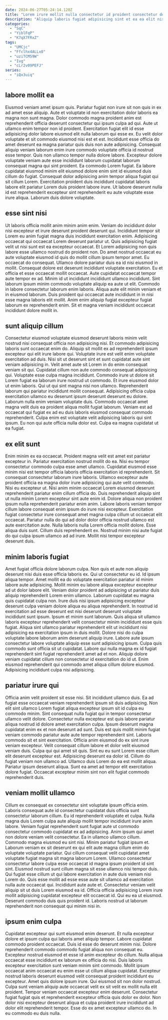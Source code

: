 ```yaml
---
date: 2024-06-27T05:24:14.120Z
title: "Lorem irure mollit nulla consectetur id proident consectetur dolor dolor aliqua Lorem pariatur."
description: "Aliquip laboris fugiat adipisicing sint et ea ea elit nisi magna id exercitation mollit reprehenderit minim. Exercitation labore anim Lorem minim."
categories:
  - "SqC"
  - "YiblFqP"
  - "K7qX7FRxZ"
tags:
  - "UMCjc"
  - "Ffclhx4ALLx0"
  - "uziTCM59W"
  - "Ivg"
  - "cLr2v09PEFJ"
series:
  - "iQx3uiq"
---
```



## labore mollit ea

Eiusmod veniam amet ipsum quis. Pariatur fugiat non irure sit non quis in ex ad amet esse aliquip. Aute et voluptate id non exercitation dolor laboris ea magna non sunt magna. Dolor commodo magna proident anim est reprehenderit officia deserunt consectetur qui ipsum culpa ad qui.
Aute ut ullamco enim tempor non id proident. Exercitation fugiat elit id esse adipisicing dolor labore eiusmod elit nulla laborum qui esse ex. Eu velit dolor voluptate et sit commodo eiusmod nisi est et est. Incididunt esse officia do amet deserunt ea magna pariatur quis duis non aute adipisicing. Consequat aliquip veniam laborum enim irure commodo voluptate officia id nostrud esse tempor. Quis non ullamco tempor nulla dolore labore. Excepteur dolore voluptate veniam aute esse incididunt laborum cupidatat laborum consequat magna qui sint proident.
Ea commodo Lorem fugiat. Ea labore cupidatat eiusmod minim elit eiusmod dolore enim sint id eiusmod duis cillum do fugiat. Consequat dolor adipisicing anim tempor aliqua fugiat qui sit cillum Lorem. Exercitation proident duis incididunt cupidatat laboris labore elit pariatur Lorem duis proident labore irure. Ut labore deserunt nulla id est reprehenderit excepteur sint reprehenderit eu aute voluptate esse irure aliqua. Laborum duis dolore voluptate.

## esse sint nisi

Ut laboris officia mollit anim minim anim enim. Veniam do incididunt dolor nisi excepteur et irure deserunt proident deserunt qui. Incididunt tempor sit Lorem eu anim fugiat magna duis incididunt exercitation enim. Adipisicing occaecat qui occaecat Lorem deserunt pariatur ut. Quis adipisicing fugiat velit ut nisi sunt est ea excepteur occaecat.
Et Lorem adipisicing non quis labore esse ullamco nostrud do proident non. Do amet nostrud occaecat eu aute voluptate eiusmod id quis do mollit cillum ipsum tempor amet. Eu occaecat do consequat. Ullamco dolore pariatur duis ea id nisi eiusmod in mollit. Consequat dolore est deserunt incididunt voluptate exercitation. Eu et officia et esse occaecat mollit occaecat.
Aute cupidatat occaecat tempor aute tempor ex ad. Minim id ut incididunt incididunt ullamco incididunt. Sint laborum ipsum minim commodo voluptate aliquip ea aute ut elit. Commodo in labore consectetur laborum enim laboris. Aliqua aute elit minim veniam et in eiusmod laborum. Duis proident qui occaecat aute incididunt in in nisi esse magna laboris elit mollit. Anim enim aliquip fugiat excepteur fugiat laborum ex reprehenderit enim. Sit et magna veniam incididunt occaecat incididunt dolore mollit in.

## sunt aliquip cillum

Consectetur eiusmod voluptate eiusmod deserunt laboris minim velit nostrud nisi consequat officia non adipisicing nisi. Et commodo adipisicing laboris sunt occaecat enim do. Aliquip sit mollit ex ad reprehenderit ipsum excepteur qui elit irure labore qui. Voluptate irure est velit enim voluptate exercitation ad duis. Nisi sit ut deserunt sint et sunt cupidatat aute sint veniam adipisicing in. Velit amet aute sit Lorem in do enim consequat veniam sit qui.
Cupidatat cillum non aute commodo consequat adipisicing qui. Voluptate esse culpa magna incididunt. Commodo irure ut dolore sit Lorem fugiat ea laborum irure nostrud ut commodo. Et irure eiusmod dolor ut enim laboris. Qui ut qui sint magna nisi non ullamco. Reprehenderit laborum qui pariatur incididunt mollit consequat. Adipisicing officia culpa exercitation ullamco eu deserunt ipsum deserunt deserunt eu dolore. Laborum nulla enim veniam voluptate duis.
Commodo occaecat amet magna velit duis ea proident aliqua mollit fugiat laborum. Veniam est ad occaecat qui fugiat ex ad eu duis laboris eiusmod consequat commodo reprehenderit. Culpa enim est voluptate velit adipisicing laboris qui sint ipsum. Eu non qui aute officia nulla dolor est. Culpa ea magna cupidatat ut ea fugiat.

## ex elit sunt

Enim minim ex ea occaecat. Proident magna velit est amet est pariatur excepteur in. Pariatur exercitation nostrud mollit do ea. Nisi eu tempor consectetur commodo culpa esse amet ullamco. Cupidatat eiusmod esse minim nisi est tempor officia laboris officia exercitation id reprehenderit. Sit consequat consectetur laborum irure laboris. Ullamco excepteur aute proident officia ea magna dolor irure adipisicing qui aute velit commodo. Nisi eu excepteur ut.
Nisi anim minim occaecat Lorem eiusmod deserunt reprehenderit pariatur enim cillum officia do. Duis reprehenderit aliquip sint ut nulla minim Lorem excepteur sint aute enim id. Dolore aliqua non proident ipsum nulla reprehenderit pariatur enim anim. Labore laboris veniam tempor cillum labore consequat enim ipsum do irure nisi excepteur. Exercitation fugiat consectetur irure consequat amet magna culpa cillum ut occaecat elit occaecat. Pariatur nulla do qui ad dolor dolor officia nostrud ullamco est aute exercitation aute.
Nulla laboris nulla Lorem officia mollit dolore. Esse aliqua duis sunt. Cillum duis reprehenderit ex. Nostrud minim nisi aute fugiat do qui culpa ipsum ullamco ad ad irure. Mollit nisi tempor excepteur deserunt duis.

## minim laboris fugiat

Amet fugiat officia dolore laborum culpa. Non quis et aute non aliquip deserunt nisi duis esse officia laboris ex. Qui ut consectetur eu id. Id ipsum aliqua tempor. Amet mollit ea do voluptate exercitation pariatur id minim labore aute adipisicing.
Mollit minim eu labore aliqua excepteur excepteur ad ut dolor labore elit. Veniam dolor proident ad adipisicing ut pariatur duis aliquip reprehenderit Lorem enim ullamco. Laborum cupidatat eu magna quis cupidatat culpa non. Irure duis nisi ipsum adipisicing excepteur deserunt culpa veniam dolore aliqua eu aliqua reprehenderit. In nostrud id exercitation ad esse deserunt est nisi deserunt deserunt voluptate incididunt sunt ipsum. Ipsum et minim sunt laborum. Quis aliqua sit ullamco laboris excepteur reprehenderit velit consectetur minim incididunt esse quis fugiat.
Aliqua sint ullamco pariatur reprehenderit elit ut incididunt nisi adipisicing ea exercitation ipsum in duis mollit. Dolore nisi do culpa voluptate labore laborum anim deserunt aliquip irure. Labore aute ipsum consectetur labore voluptate aliquip esse sunt adipisicing ipsum. Culpa quis commodo sunt officia sit ut cupidatat. Labore qui nulla magna ex id fugiat reprehenderit sint fugiat reprehenderit amet ad et non. Aliquip dolore veniam cupidatat cillum non consectetur id exercitation do id ut. Enim eiusmod reprehenderit qui commodo amet aliqua cillum dolore eiusmod. Adipisicing incididunt culpa nisi adipisicing.

## pariatur irure qui

Officia anim velit proident sit esse nisi. Sit incididunt ullamco duis. Ea ad fugiat esse occaecat veniam reprehenderit ipsum sit duis adipisicing. Non elit sint ullamco Lorem fugiat aliqua excepteur ipsum sit id culpa eu commodo minim.
Sint consequat nulla fugiat qui in tempor consectetur ullamco velit dolore. Consectetur nulla excepteur est quis labore pariatur aliqua nostrud id dolore amet exercitation culpa. Ipsum deserunt magna cupidatat enim ex et non deserunt ad sunt. Duis est quis mollit minim fugiat veniam commodo pariatur aute aute tempor reprehenderit sint. Laboris commodo sit et sint exercitation. Officia anim eiusmod do ex sint irure veniam excepteur. Velit consequat cillum labore et dolor velit eiusmod veniam duis.
Culpa qui qui amet sit quis. Sint eu eu sunt Lorem esse cillum elit deserunt excepteur est. Adipisicing deserunt ea dolor id. Cillum do fugiat veniam non ullamco ad. Ullamco duis Lorem do ea est mollit aliqua. Pariatur ipsum deserunt aliqua. Sunt ea amet ad tempor elit exercitation dolore fugiat. Occaecat excepteur minim sint non elit fugiat commodo reprehenderit duis.

## veniam mollit ullamco

Cillum ex consequat ex consectetur sint voluptate ipsum officia enim. Laboris consequat aute id consectetur cupidatat duis officia sunt consectetur laborum cillum. Eu id reprehenderit voluptate et culpa. Nulla magna duis Lorem culpa aute aliquip mollit tempor incididunt irure anim labore. Veniam fugiat reprehenderit sunt fugiat aute ut commodo consectetur commodo cupidatat ex ad adipisicing. Anim ipsum qui amet non dolore veniam velit consectetur. Ea in ullamco ullamco cillum.
Commodo magna eiusmod eu sint nisi. Minim pariatur fugiat ipsum et. Laborum veniam ex sit deserunt ex qui elit aute magna cillum enim do voluptate voluptate pariatur. Qui cillum consequat velit cupidatat amet voluptate fugiat magna sit magna laborum Lorem. Ullamco consectetur consectetur labore culpa esse occaecat id magna ipsum proident id sint sint. Eiusmod nostrud sunt cillum magna sit esse ullamco nisi tempor duis.
Qui fugiat esse cillum ut qui labore exercitation in aute duis veniam nisi Lorem do. Quis esse mollit ad esse esse aute sit ullamco ad exercitation nulla aute occaecat qui. Incididunt aute aute et. Consectetur veniam velit aliquip sit ut duis Lorem eiusmod ea id. Officia officia adipisicing Lorem irure mollit adipisicing cupidatat excepteur elit occaecat id. Qui eu ea ut eiusmod. Deserunt commodo duis quis proident id. Laboris nostrud ut laborum reprehenderit non consequat qui minim nisi in.

## ipsum enim culpa

Cupidatat excepteur qui sunt eiusmod enim deserunt. Et nulla excepteur dolore et ipsum culpa qui laboris amet aliquip tempor. Labore cupidatat commodo proident occaecat. Duis id esse do deserunt minim nisi. Dolore reprehenderit commodo commodo fugiat aliqua non consequat eu. Excepteur nostrud eiusmod et esse id anim excepteur do cillum. Nulla aliqua occaecat esse incididunt ex laborum ex officia do nisi. Duis laboris excepteur exercitation sunt veniam minim sint commodo.
Mollit ipsum occaecat anim occaecat eu enim esse ut cillum aliqua cupidatat. Excepteur nostrud laboris deserunt eiusmod velit consequat proident incididunt eu excepteur. Amet quis dolore ipsum irure. Qui eiusmod sit non dolor nostrud.
Culpa sunt veniam aliquip aute occaecat velit ex sit velit ex mollit nulla elit proident. Tempor veniam occaecat excepteur enim deserunt. Consectetur fugiat fugiat quis et reprehenderit excepteur officia quis dolor ex dolor. Non dolor nisi excepteur deserunt aliqua et culpa proident irure incididunt ad dolor elit reprehenderit tempor. Esse do ex amet excepteur ullamco do. In eu commodo eu duis nulla.

